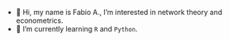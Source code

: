 - 👋 Hi, my name is Fabio A., I’m interested in network theory and econometrics.
- 🌱 I’m currently learning `R` and `Python`.

<!---
FATelarico/FATelarico is a ✨ special ✨ repository because its `README.md` (this file) appears on your GitHub profile.
You can click the Preview link to take a look at your changes.
--->
